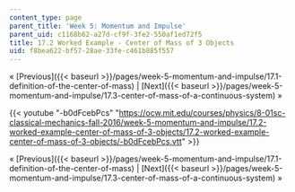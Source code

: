 ```yaml
---
content_type: page
parent_title: 'Week 5: Momentum and Impulse'
parent_uid: c1168b62-a27d-cf9f-3fe2-550af1ed72f5
title: 17.2 Worked Example - Center of Mass of 3 Objects
uid: f8bea622-bf57-28ae-33fe-c461b885f557
---
```


« [Previous]({{< baseurl >}}/pages/week-5-momentum-and-impulse/17.1-definition-of-the-center-of-mass) | [Next]({{< baseurl >}}/pages/week-5-momentum-and-impulse/17.3-center-of-mass-of-a-continuous-system) »

{{< youtube "-b0dFcebPcs" "https://ocw.mit.edu/courses/physics/8-01sc-classical-mechanics-fall-2016/week-5-momentum-and-impulse/17.2-worked-example-center-of-mass-of-3-objects/17.2-worked-example-center-of-mass-of-3-objects/-b0dFcebPcs.vtt" >}}

« [Previous]({{< baseurl >}}/pages/week-5-momentum-and-impulse/17.1-definition-of-the-center-of-mass) | [Next]({{< baseurl >}}/pages/week-5-momentum-and-impulse/17.3-center-of-mass-of-a-continuous-system) »